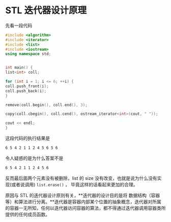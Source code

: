 # STL 迭代器设计原理

先看一段代码

```c++
#include <algorithm>
#include <iterator>
#include <list>
#include <iostream>
using namespace std;


int main() {
list<int> coll;

for (int i = 1; i <= 6; ++i) {
coll.push_front(i);
coll.push_back(i);
}

remove(coll.begin(), coll.end(), 3);

copy(coll.cbegin(), coll.cend(), ostream_iterator<int>(cout, " "));

cout << endl;
}
```

这段代码的执行结果是

```bash
6 5 4 2 1 1 2 4 5 6 5 6
```

令人疑惑的是为什么答案不是

```bash
6 5 4 2 1 1 2 4 5 6
```

反而最后面两个元素没有被删除，list 的 size 没有改变，也就是说为什么没有实现(或者说调用) `list.erase()` ， 毕竟这样的话看起来更加的合理。

原因与 STL 的迭代器设计原则有关，**迭代器的设计目的是将 数据结构（容器等）和算法进行分离。**迭代器是容器内部某个位置的抽象概念，迭代器对所属的容器一无所知，任何以迭代器访问容器的算法，都不得通过迭代器调用容器类所提供的任何成员函数。

